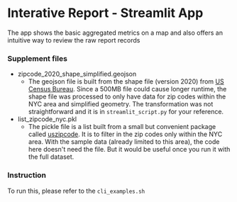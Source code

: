 # Interative Report - Streamlit App

The app shows the basic aggregated metrics on a map and also offers an intuitive way to review the raw report records



### Supplement files
- zipcode_2020_shape_simplified.geojson
  - The geojson file is built from the shape file (version 2020) from [US Census Bureau](https://www.census.gov/geographies/mapping-files/time-series/geo/tiger-line-file.2020.html#list-tab-790442341). 
  Since a 500MB file could cause longer runtime, the shape file was processed to only have data for zip codes within the NYC area and simplified geometry. The transformation was not straightforward and it is in `streamlit_script.py` for your reference.
- list_zipcode_nyc.pkl
  - The pickle file is a list built from a small but convenient package called [uszipcode](https://github.com/MacHu-GWU/uszipcode-project). It is to filter in the zip codes only within the NYC area.
  With the sample data (already limited to this area), the code here doesn't need the file. But it would be useful once you run it with the full dataset.


### Instruction
To run this, please refer to the `cli_examples.sh`


